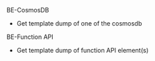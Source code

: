 BE-CosmosDB

- Get template dump of one of the cosmosdb

BE-Function API

- Get template dump of function API element(s)
